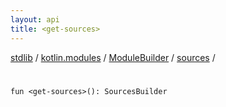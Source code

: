 ```yaml
---
layout: api
title: <get-sources>
---
```

[stdlib](../../../index.html) / [kotlin.modules](../../index.html) / [ModuleBuilder](../index.html) / [sources](index.html) / [<get-sources>](_get-sources_.html)

# <get-sources>

```
fun <get-sources>(): SourcesBuilder
```
